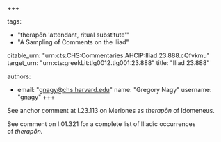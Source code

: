 +++

tags:
- "therapōn &#39;attendant, ritual substitute&#39;"
- "A Sampling of Comments on the Iliad"

citable_urn: "urn:cts:CHS:Commentaries.AHCIP:Iliad.23.888.cQfvkmu"
target_urn: "urn:cts:greekLit:tlg0012.tlg001:23.888"
title: "Iliad 23.888"

authors:
- email: "gnagy@chs.harvard.edu"
  name: "Gregory Nagy"
  username: "gnagy"
+++

<p>See anchor comment at I.23.113 on Meriones as <em>therapōn</em> of Idomeneus.</p><p>See comment on I.01.321 for a complete list of Iliadic occurrences of <em>therapōn.</em></p>